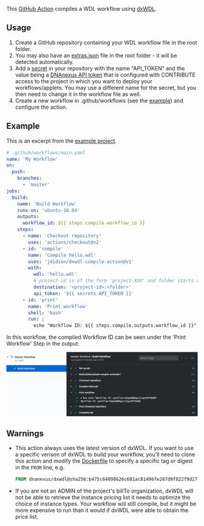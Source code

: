 This [GitHub Action](https://help.github.com/en/actions) compiles a WDL workflow using [dxWDL](https://github.com/dnanexus/dxWDL).

## Usage

1. Create a GitHub repository containing your WDL workflow file in the root folder.
2. You may also have an [extras.json](https://github.com/dnanexus/dxWDL/blob/master/doc/ExpertOptions.md#setting-dnanexus-specific-attributes-in-extrasjson) file in the root folder - it will be detected automatically.
3. Add a [secret](https://help.github.com/en/actions/configuring-and-managing-workflows/creating-and-storing-encrypted-secrets) in your repository with the name "API_TOKEN" and the value being a [DNAnexus API token](https://documentation.dnanexus.com/developer/api/authentication) that is configured with CONTRIBUTE access to the project in which you want to deploy your workflows/applets. You may use a different name for the secret, but you then need to change it in the workflow file as well.
4. Create a new workflow in .github/workflows (see the [example](#example)) and configure the action.

## Example

This is an excerpt from the [example project](example/).

```yaml
# .github/workflows/main.yaml
name: 'My Workflow'
on:
  push:
    branches:
      - 'master'
jobs:
  build:
    name: 'Build Workflow'
    runs-on: 'ubuntu-18.04'
    outputs:
      workflow_id: ${{ steps.compile.workflow_id }}
    steps:
      - name: 'Checkout repository'
        uses: 'actions/checkout@v2'
      - id: 'compile'
        name: 'Compile hello.wdl'
        uses: 'jdidion/dxwdl-compile-action@v1'
        with:
          wdl: 'hello.wdl'
          # project-id is of the form 'project-XXX' and folder starts with '/'
          destination: '<project-id>:<folder>'
          api_token: '${{ secrets.API_TOKEN }}'
      - id: 'print'
        name: 'Print workflow'
        shell: 'bash'
        run: |
          echo "Workflow ID: ${{ steps.compile.outputs.workflow_id }}"
```

In this workflow, the compiled Workflow ID can be seen under the 'Print Workflow' Step in the output:

![](assets/screenshot.png)

## Warnings

* This action always uses the latest version of dxWDL. If you want to use a specific verison of dxWDL to build your workflow, you'll need to clone this action and modify the [Dockerfile](Dockerfile) to specify a specific tag or digest in the `FROM` line, e.g.
    ```Dockerfile
    FROM dnanexus/dxwdl@sha256:b475c64898626c681ac81496fe287d9f822f9d27eea448793dfe04f5eca77280
    ```
* If you are not an ADMIN of the project's billTo organization, dxWDL will not be able to retrieve the instance pricing list it needs to optimize the choice of instance types. Your workflow will still compile, but it might be more expensive to run than it would if dxWDL were able to obtain the price list.